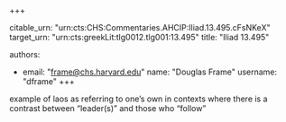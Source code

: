 +++


citable_urn: "urn:cts:CHS:Commentaries.AHCIP:Iliad.13.495.cFsNKeX"
target_urn: "urn:cts:greekLit:tlg0012.tlg001:13.495"
title: "Iliad 13.495"

authors:
- email: "frame@chs.harvard.edu"
  name: "Douglas Frame"
  username: "dframe"
+++

<p>example of laos as referring to one’s own in contexts where there is a contrast between “leader(s)” and those who “follow”</p>